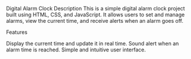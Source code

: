 Digital Alarm Clock
Description
This is a simple digital alarm clock project built using HTML, CSS, and JavaScript. It allows users to set and manage alarms, view the current time, and receive alerts when an alarm goes off.


Features

Display the current time and update it in real time.
Sound alert when an alarm time is reached.
Simple and intuitive user interface.

